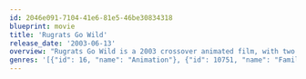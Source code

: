 ```yaml
---
id: 2046e091-7104-41e6-81e5-46be30834318
blueprint: movie
title: 'Rugrats Go Wild'
release_date: '2003-06-13'
overview: "Rugrats Go Wild is a 2003 crossover animated film, with two animated Nickelodeon television series Rugrats and The Wild Thornberrys.The film was produced by Klasky Csupo and released in theaters on June 13, 2003 by Paramount Pictures and Nickelodeon Movies. It also makes this the Rugrats series finale, after the show ceased production. As there are currently no further Rugrats movies in production, Rugrats Go Wild stands as the final Rugrats film. It is the only Nickelodeon film to be a crossover. Although it is a crossover film, it is primarily a Rugrats movie as the main plot focuses on the those characters.The Rugrats family vacation takes an exotic detour when their boat capsizes and they become shipwrecked on a deserted tropical island. With the jungle as their new backyard, the babies reace wildly from one dangerous adventure to the next…soon to discover that someone else is on the island. It's The Wild Thornberrys...on an island adventure of their own!"
genres: '[{"id": 16, "name": "Animation"}, {"id": 10751, "name": "Family"}]'
---
```


